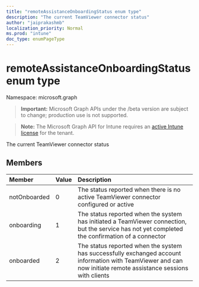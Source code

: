 ```yaml
---
title: "remoteAssistanceOnboardingStatus enum type"
description: "The current TeamViewer connector status"
author: "jaiprakashmb"
localization_priority: Normal
ms.prod: "intune"
doc_type: enumPageType
---
```


# remoteAssistanceOnboardingStatus enum type

Namespace: microsoft.graph

> **Important:** Microsoft Graph APIs under the /beta version are subject to change; production use is not supported.

> **Note:** The Microsoft Graph API for Intune requires an [active Intune license](https://go.microsoft.com/fwlink/?linkid=839381) for the tenant.

The current TeamViewer connector status

## Members
|Member|Value|Description|
|:---|:---|:---|
|notOnboarded|0|The status reported when there is no active TeamViewer connector configured or active|
|onboarding|1|The status reported when the system has initiated a TeamViewer connection, but the service has not yet completed the confirmation of a connector|
|onboarded|2|The status reported when the system has successfully exchanged account information with TeamViewer and can now initiate remote assistance sessions with clients|
